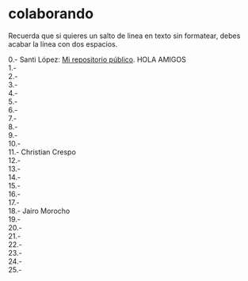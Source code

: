 # colaborando

Recuerda que si quieres un salto de linea en texto sin formatear, debes acabar la línea con dos espacios.  


0.-  Santi López: [Mi repositorio público](https://github.com/srlopez/).  HOLA AMIGOS  
1.-  
2.-  
3.-  
4.-  
5.-  
6.-  
7.-  
8.-  
9.-  
10.-  
11.-  Christian Crespo  
12.-  
13.-  
14.-  
15.-  
16.-  
17.-  
18.-  Jairo Morocho  
19.-  
20.-  
21.-  
22.-  
23.-  
24.-  
25.-  
